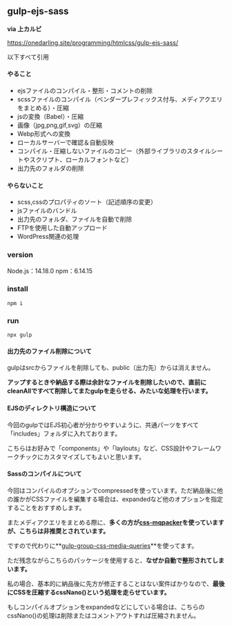 ## gulp-ejs-sass



**via 上カルビ**

https://onedarling.site/programming/htmlcss/gulp-ejs-sass/

以下すべて引用



#### やること

- ejsファイルのコンパイル・整形・コメントの削除
- scssファイルのコンパイル（ベンダープレフィックス付与、メディアクエリをまとめる）・圧縮
- jsの変換（Babel）・圧縮
- 画像（jpg,png,gif,svg）の圧縮
- Webp形式への変換
- ローカルサーバーで確認＆自動反映
- コンパイル・圧縮しないファイルのコピー（外部ライブラリのスタイルシートやスクリプト、ローカルフォントなど）
- 出力先のフォルダの削除

#### やらないこと

- scss,cssのプロパティのソート（記述順序の変更）
- jsファイルのバンドル
- 出力先のフォルダ、ファイルを自動で削除
- FTPを使用した自動アップロード
- WordPress関連の処理



### version

Node.js：14.18.0
npm：6.14.15

### install

```shell
npm i
```

### run

```shell
npx gulp
```



#### 出力先のファイル削除について

gulpはsrcからファイルを削除しても、public（出力先）からは消えません。

**アップするときや納品する際は余計なファイルを削除したいので、直前にcleanAllですべて削除してまたgulpを走らせる、みたいな処理を行います。**



#### EJSのディレクトリ構造について

今回のgulpではEJS初心者が分かりやすいように、共通パーツをすべて「includes」フォルダに入れております。

こちらはお好みで「components」や「laylouts」など、CSS設計やフレームワークチックにカスタマイズしてもよいと思います。



#### Sassのコンパイルについて

今回はコンパイルのオプションでcompressedを使っています。ただ納品後に他の誰かがCSSファイルを編集する場合は、expandedなど他のオプションを指定することをおすすめします。

またメディアクエリをまとめる際に、**多くの方が[css-mqpacker](https://www.npmjs.com/package/css-mqpacker)を使っていますが、こちらは非推奨とされています。**

ですので代わりに**[gulp-group-css-media-queries](https://www.npmjs.com/package/gulp-group-css-media-queries)**を使ってます。

ただ残念ながらこちらのパッケージを使用すると、**なぜか自動で整形されてしまいます。**

私の場合、基本的に納品後に先方が修正することはない案件ばかりなので、**最後にCSSを圧縮するcssNano()という処理を走らせています。**

もしコンパイルオプションをexpandedなどにしている場合は、こちらのcssNano()の処理は削除またはコメントアウトすれば圧縮されません。